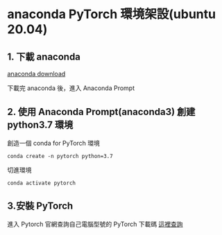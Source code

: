 # anaconda PyTorch 環境架設(ubuntu 20.04)

## 1. 下載 anaconda

[anaconda download](https://www.anaconda.com/download#windows)

下載完 anaconda 後，進入 Anaconda Prompt

## 2. 使用 Anaconda Prompt(anaconda3) 創建 python3.7 環境

創造一個 conda for PyTorch 環境

    conda create -n pytorch python=3.7

切進環境

    conda activate pytorch

## 3.安裝 PyTorch

進入 Pytorch 官網查詢自己電腦型號的 PyTorch 下載碼
[這裡查詢](https://pytorch.org/get-started/locally/)
